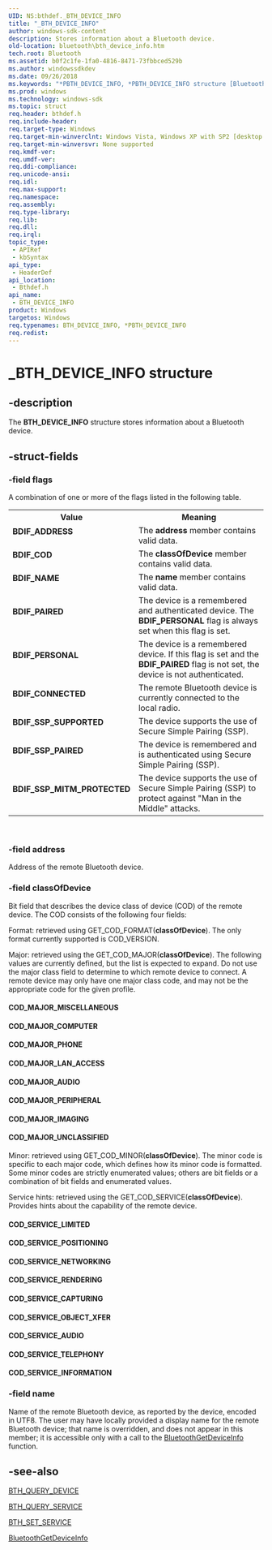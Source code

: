 ```yaml
---
UID: NS:bthdef._BTH_DEVICE_INFO
title: "_BTH_DEVICE_INFO"
author: windows-sdk-content
description: Stores information about a Bluetooth device.
old-location: bluetooth\bth_device_info.htm
tech.root: Bluetooth
ms.assetid: b0f2c1fe-1fa0-4816-8471-73fbbced529b
ms.author: windowssdkdev
ms.date: 09/26/2018
ms.keywords: "*PBTH_DEVICE_INFO, *PBTH_DEVICE_INFO structure [Bluetooth], BDIF_ADDRESS, BDIF_COD, BDIF_CONNECTED, BDIF_NAME, BDIF_PAIRED, BDIF_PERSONAL, BDIF_SSP_MITM_PROTECTED, BDIF_SSP_PAIRED, BDIF_SSP_SUPPORTED, BTH_DEVICE_INFO, BTH_DEVICE_INFO structure [Bluetooth], COD_MAJOR_AUDIO, COD_MAJOR_COMPUTER, COD_MAJOR_IMAGING, COD_MAJOR_LAN_ACCESS, COD_MAJOR_MISCELLANEOUS, COD_MAJOR_PERIPHERAL, COD_MAJOR_PHONE, COD_MAJOR_UNCLASSIFIED, COD_SERVICE_AUDIO, COD_SERVICE_CAPTURING, COD_SERVICE_INFORMATION, COD_SERVICE_LIMITED, COD_SERVICE_NETWORKING, COD_SERVICE_OBJECT_XFER, COD_SERVICE_POSITIONING, COD_SERVICE_RENDERING, COD_SERVICE_TELEPHONY, _BTH_DEVICE_INFO, bluetooth.bth_device_info, bthdef/*PBTH_DEVICE_INFO, bthdef/BTH_DEVICE_INFO"
ms.prod: windows
ms.technology: windows-sdk
ms.topic: struct
req.header: bthdef.h
req.include-header: 
req.target-type: Windows
req.target-min-winverclnt: Windows Vista, Windows XP with SP2 [desktop apps only]
req.target-min-winversvr: None supported
req.kmdf-ver: 
req.umdf-ver: 
req.ddi-compliance: 
req.unicode-ansi: 
req.idl: 
req.max-support: 
req.namespace: 
req.assembly: 
req.type-library: 
req.lib: 
req.dll: 
req.irql: 
topic_type:
 - APIRef
 - kbSyntax
api_type:
 - HeaderDef
api_location:
 - Bthdef.h
api_name:
 - BTH_DEVICE_INFO
product: Windows
targetos: Windows
req.typenames: BTH_DEVICE_INFO, *PBTH_DEVICE_INFO
req.redist: 
---
```


# _BTH_DEVICE_INFO structure


## -description


The <b>BTH_DEVICE_INFO</b> structure stores information about a Bluetooth device.


## -struct-fields




### -field flags

A combination of one or more of the  flags listed in the following table.

<table>
<tr>
<th>Value</th>
<th>Meaning</th>
</tr>
<tr>
<td width="40%"><a id="BDIF_ADDRESS"></a><a id="bdif_address"></a><dl>
<dt><b>BDIF_ADDRESS</b></dt>
</dl>
</td>
<td width="60%">
The <b>address</b> member contains valid data.

</td>
</tr>
<tr>
<td width="40%"><a id="BDIF_COD"></a><a id="bdif_cod"></a><dl>
<dt><b>BDIF_COD</b></dt>
</dl>
</td>
<td width="60%">
The <b>classOfDevice</b> member contains valid data.

</td>
</tr>
<tr>
<td width="40%"><a id="BDIF_NAME"></a><a id="bdif_name"></a><dl>
<dt><b>BDIF_NAME</b></dt>
</dl>
</td>
<td width="60%">
The <b>name</b> member contains valid data.

</td>
</tr>
<tr>
<td width="40%"><a id="BDIF_PAIRED"></a><a id="bdif_paired"></a><dl>
<dt><b>BDIF_PAIRED</b></dt>
</dl>
</td>
<td width="60%">
The device is a remembered and authenticated device. The <b>BDIF_PERSONAL</b> flag is always set when this flag is set.

</td>
</tr>
<tr>
<td width="40%"><a id="BDIF_PERSONAL"></a><a id="bdif_personal"></a><dl>
<dt><b>BDIF_PERSONAL</b></dt>
</dl>
</td>
<td width="60%">
The device is a remembered device. If this flag is set and the <b>BDIF_PAIRED</b> flag is not set, the device is not authenticated.

</td>
</tr>
<tr>
<td width="40%"><a id="BDIF_CONNECTED"></a><a id="bdif_connected"></a><dl>
<dt><b>BDIF_CONNECTED</b></dt>
</dl>
</td>
<td width="60%">
The remote Bluetooth device is currently connected to the local radio.

</td>
</tr>
<tr>
<td width="40%"><a id="BDIF_SSP_SUPPORTED"></a><a id="bdif_ssp_supported"></a><dl>
<dt><b>BDIF_SSP_SUPPORTED</b></dt>
</dl>
</td>
<td width="60%">
The device supports the use of Secure Simple Pairing (SSP).

</td>
</tr>
<tr>
<td width="40%"><a id="BDIF_SSP_PAIRED"></a><a id="bdif_ssp_paired"></a><dl>
<dt><b>BDIF_SSP_PAIRED</b></dt>
</dl>
</td>
<td width="60%">
The device is remembered and is authenticated using Secure Simple Pairing (SSP).

</td>
</tr>
<tr>
<td width="40%"><a id="BDIF_SSP_MITM_PROTECTED"></a><a id="bdif_ssp_mitm_protected"></a><dl>
<dt><b>BDIF_SSP_MITM_PROTECTED</b></dt>
</dl>
</td>
<td width="60%">
The device supports the use of Secure Simple Pairing (SSP) to protect against "Man in the Middle" attacks.

</td>
</tr>
</table>
 


### -field address

Address of the remote Bluetooth device.


### -field classOfDevice

Bit field that describes the device class of device (COD) of the remote device. The COD consists of the following four fields:

Format: retrieved using GET_COD_FORMAT(<b>classOfDevice</b>). The only format currently supported is COD_VERSION.



Major: retrieved using the GET_COD_MAJOR(<b>classOfDevice</b>). The following values are currently  defined, but the list is expected to expand.  Do not use the major class field to determine to which remote device to  connect.  A remote device may only have one major class code, and may not be the appropriate code for the given profile.

<a id="COD_MAJOR_MISCELLANEOUS"></a>
<a id="cod_major_miscellaneous"></a>


#### COD_MAJOR_MISCELLANEOUS

<a id="COD_MAJOR_COMPUTER"></a>
<a id="cod_major_computer"></a>


#### COD_MAJOR_COMPUTER

<a id="COD_MAJOR_PHONE"></a>
<a id="cod_major_phone"></a>


#### COD_MAJOR_PHONE

<a id="COD_MAJOR_LAN_ACCESS"></a>
<a id="cod_major_lan_access"></a>


#### COD_MAJOR_LAN_ACCESS

<a id="COD_MAJOR_AUDIO"></a>
<a id="cod_major_audio"></a>


#### COD_MAJOR_AUDIO

<a id="COD_MAJOR_PERIPHERAL"></a>
<a id="cod_major_peripheral"></a>


#### COD_MAJOR_PERIPHERAL

<a id="COD_MAJOR_IMAGING"></a>
<a id="cod_major_imaging"></a>


#### COD_MAJOR_IMAGING

<a id="COD_MAJOR_UNCLASSIFIED"></a>
<a id="cod_major_unclassified"></a>


#### COD_MAJOR_UNCLASSIFIED

Minor: retrieved using GET_COD_MINOR(<b>classOfDevice</b>). The minor code is specific to each major code, which defines how its minor code is formatted.  Some minor codes are strictly enumerated values; others are bit fields or a combination of bit fields and enumerated values.

Service hints: retrieved using the GET_COD_SERVICE(<b>classOfDevice</b>). Provides hints about the capability of the remote device.

<a id="COD_SERVICE_LIMITED"></a>
<a id="cod_service_limited"></a>


#### COD_SERVICE_LIMITED

<a id="COD_SERVICE_POSITIONING"></a>
<a id="cod_service_positioning"></a>


#### COD_SERVICE_POSITIONING

<a id="COD_SERVICE_NETWORKING"></a>
<a id="cod_service_networking"></a>


#### COD_SERVICE_NETWORKING

<a id="COD_SERVICE_RENDERING"></a>
<a id="cod_service_rendering"></a>


#### COD_SERVICE_RENDERING

<a id="COD_SERVICE_CAPTURING"></a>
<a id="cod_service_capturing"></a>


#### COD_SERVICE_CAPTURING

<a id="COD_SERVICE_OBJECT_XFER"></a>
<a id="cod_service_object_xfer"></a>


#### COD_SERVICE_OBJECT_XFER

<a id="COD_SERVICE_AUDIO"></a>
<a id="cod_service_audio"></a>


#### COD_SERVICE_AUDIO

<a id="COD_SERVICE_TELEPHONY"></a>
<a id="cod_service_telephony"></a>


#### COD_SERVICE_TELEPHONY

<a id="COD_SERVICE_INFORMATION"></a>
<a id="cod_service_information"></a>


#### COD_SERVICE_INFORMATION


### -field name

Name of the remote Bluetooth device, as reported by the device, encoded in UTF8.  The user may have locally provided a display name for the remote Bluetooth device; that name is overridden, and does not appear in this member; it is accessible only with a call to the 
<a href="https://msdn.microsoft.com/en-us/library/Aa362795(v=VS.85).aspx">BluetoothGetDeviceInfo</a> function.


## -see-also




<a href="https://msdn.microsoft.com/en-us/library/Aa362937(v=VS.85).aspx">BTH_QUERY_DEVICE</a>



<a href="https://msdn.microsoft.com/en-us/library/Aa362938(v=VS.85).aspx">BTH_QUERY_SERVICE</a>



<a href="https://msdn.microsoft.com/en-us/library/Aa362940(v=VS.85).aspx">BTH_SET_SERVICE</a>



<a href="https://msdn.microsoft.com/en-us/library/Aa362795(v=VS.85).aspx">BluetoothGetDeviceInfo</a>
 

 

